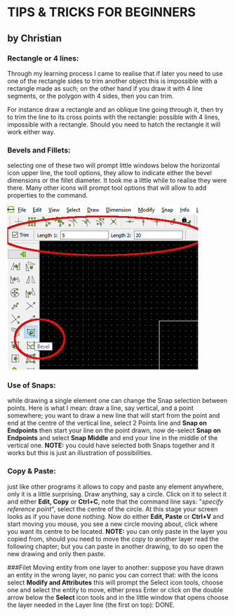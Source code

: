
# TIPS & TRICKS FOR BEGINNERS
## by Christian

### Rectangle or 4 lines:
Through my learning process I came to realise that if later you need to use one of the rectangle sides to trim another object this is impossible with a rectangle made as such; on the other hand if you draw it with 4 line segments, or the polygon with 4
sides, then you can trim.

For instance draw a rectangle and an oblique line going through it, then try to trim the line 
to its cross points with the rectangle: possible with 4 lines, impossible with a rectangle.
Should you need to hatch the rectangle it will work either way.

### Bevels and Fillets:
 selecting one of these two will prompt little windows below the 
horizontal icon upper line, the tooll options, they allow to indicate either the bevel 
dimensions or the fillet diameter. It took me a little while to realise they were there.
Many other icons will prompt tool options that will allow to add properties to the command.

![Bevel Options](images/Bevel-options.jpg)
### Use of Snaps:
 while drawing a single element one can change the Snap selection 
between points. Here is what I mean: draw a line, say vertical, and a point somewhere; 
you want to draw a new line that will start from the point and end at the centre of the 
vertical line, select 2 Points line and **Snap on Endpoints** then start your line on the point 
drawn, now de-select **Snap on Endpoints** and select **Snap Middle** and end your line in the 
middle of the vertical one.
**NOTE:** you could have selected both Snaps together and it works but this is just an illustration of possibilities.

### Copy & Paste:
just like other programs it allows to copy and paste any element anywhere,
only it is a little surprising.
Draw anything, say a circle. Click on it to select it and either **Edit, Copy** or **Ctrl+C**, note that
the command line says: "*specify reference point*", select the centre of the circle. At this 
stage your screen looks as if you have done nothing. Now do either **Edit, Paste** or **Ctrl+V** 
and start moving you mouse, you see a new circle moving about, click where you want its 
centre to be located.
**NOTE:** you can only paste in the layer you copied from, should you need to move the copy
to another layer read the following chapter; but you can paste in another drawing, to do so 
open the new drawing and only then paste.

###Filet
Moving entity from one layer to another:
 suppose you have drawn an entity in the 
wrong layer, no panic you can correct that: with the icons select **Modify and Attributes** this 
will prompt the Select icon tools, choose one and select the entity to move, either press 
Enter or click on the double arrow below the **Select** icon tools and in the little window that 
opens choose the layer needed in the Layer line (the first on top): DONE.


